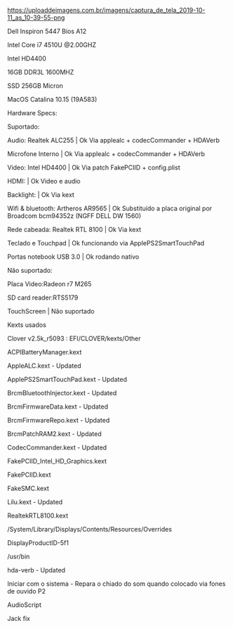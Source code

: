 https://uploaddeimagens.com.br/imagens/captura_de_tela_2019-10-11_as_10-39-55-png

Dell Inspiron 5447 Bios A12

Intel Core i7 4510U @2.00GHZ

Intel HD4400

16GB DDR3L 1600MHZ

SSD 256GB Micron

MacOS Catalina 10.15 (19A583)

Hardware Specs:

Suportado:

Audio: Realtek ALC255 | Ok Via applealc + codecCommander + HDAVerb

Microfone Interno | Ok Via applealc + codecCommander + HDAVerb

Video: Intel HD4400 | Ok Via patch FakePCIID + config.plist

HDMI: | Ok Video e audio

Backlight: | Ok Via kext

Wifi & bluetooth: Artheros AR9565 | Ok Substituído a placa original por Broadcom bcm94352z (NGFF DELL DW 1560)

Rede cabeada: Realtek RTL 8100 | Ok Via kext

Teclado e Touchpad | Ok funcionando via ApplePS2SmartTouchPad

Portas notebook USB 3.0 | Ok rodando nativo

Não suportado:

Placa Video:Radeon r7 M265

SD card reader:RTS5179

TouchScreen | Não suportado 

Kexts usados

Clover v2.5k_r5093 : EFI/CLOVER/kexts/Other

ACPIBatteryManager.kext

AppleALC.kext - Updated

ApplePS2SmartTouchPad.kext - Updated

BrcmBluetoothInjector.kext - Updated

BrcmFirmwareData.kext - Updated

BrcmFirmwareRepo.kext - Updated

BrcmPatchRAM2.kext - Updated

CodecCommander.kext - Updated

FakePCIID_Intel_HD_Graphics.kext

FakePCIID.kext

FakeSMC.kext

Lilu.kext - Updated

RealtekRTL8100.kext


/System/Library/Displays/Contents/Resources/Overrides

DisplayProductID-5f1

/usr/bin

hda-verb - Updated

Iniciar com o sistema -  Repara o chiado do som quando colocado via fones de ouvido P2

AudioScript

Jack fix

